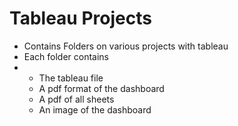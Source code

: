 # Tableau Projects
* Contains Folders on various projects with tableau
* Each folder contains
* * The tableau file
  * A pdf format of the dashboard
  * A pdf of all sheets
  * An image of the dashboard 
